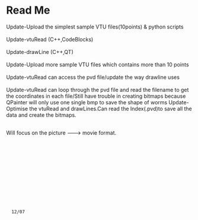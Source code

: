 # Read Me
Update-Upload the simplest sample VTU files(10points) & python scripts </br></br>
Update-vtuRead (C++,CodeBlocks) </br></br>
Update-drawLine (C++,QT)</br></br>
Update-Upload more sample VTU files which contains more than 10 points</br></br>
Update-vtuRead can access the pvd file/update the way drawline uses</br></br>
Update-vtuRead can loop through the pvd file and read the filename to get the coordinates in each file/Still have trouble in creating bitmaps because QPainter will only use one single bmp to save the shape of worms 
Update-Optimise the vtuRead and drawLines.Can read the Index(.pvd)to save all the data and create the bitmaps.</br></br>

Will focus on the picture ---> movie format.

</br></br></br></br></br></br></br></br></br></br>
                                                  


      12/07



